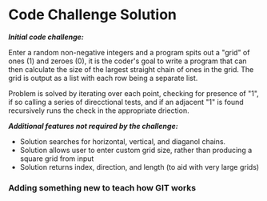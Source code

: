 # Code Challenge Solution

_**Initial code challenge:**_

Enter a random non-negative integers and a program spits out a "grid" of ones (1) and zeroes (0), it is the coder's goal to write a program that can then calculate the size of the largest straight chain of ones in the grid. The grid is output as a list with each row being a separate list.

Problem is solved by iterating over each point, checking for presence of "1", if so calling a series of direcctional tests, and if an adjacent "1" is found recursively runs the check in the appropriate driection.

_**Additional features not required by the challenge:**_

* Solution searches for horizontal, vertical, and diaganol chains.
* Solution allows user to enter custom grid size, rather than producing a square grid from input
* Solution returns index, direction, and length (to aid with very large grids)


### Adding something new to teach how GIT works
